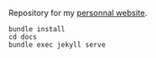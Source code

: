 
Repository for my [personnal website](https://lachrist.github.io).

```
bundle install
cd docs
bundle exec jekyll serve
```
